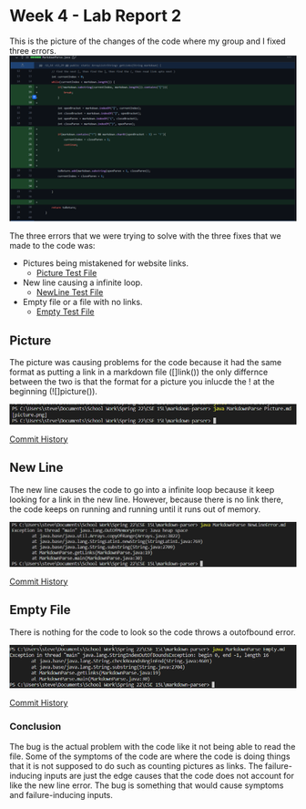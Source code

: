 # Week 4 - Lab Report 2

This is the picture of the changes of the code where my group and I fixed three errors.  
![Picture](PicLab2/screenshotThree.png)  

The three errors that we were trying to solve with the three fixes that we made to the code was: 
* Pictures being mistakened for website links.  
    * [Picture Test File](threeTest/Picture.md)  
* New line causing a infinite loop.  
    * [NewLine Test File](threeTest/NewLineError.md)   
* Empty file or a file with no links. 
    * [Empty Test File](threeTest/Empty.md)  

## Picture 
The picture was causing problems for the code because it had the same format as putting a link in a markdown file ([]link()) the only differnce between the two is that the format for a picture you inlucde the ! at the beginning (![]picture()).

![Picture error](PicLab2/pictureLink.png)  

[Commit History](https://github.com/stevendtran/markdown-parser/commit/bdb8fdfbe8650312b2a2005f3b8ca8786fa49901)  

## New Line
The new line causes the code to go into a infinite loop because it keep looking for a link in the new line. However, because there is no link there, the code keeps on running and running until it runs out of memory.

![New Line Error](PicLab2/newlineerror.png)

[Commit History](https://github.com/stevendtran/markdown-parser/commit/c9001d4d0251745b40c124b6739d12574656e5f6)

## Empty File 
There is nothing for the code to look so the code throws a outofbound error. 

![Empty File Error](PicLab2/emptyError.png)

[Commit History](https://github.com/stevendtran/markdown-parser/commit/ba2cf219b8c0a1c3da0433f605e7894a00cc8909)

### Conclusion
The bug is the actual problem with the code like it not being able to read the file. Some of the symptoms of the code are where the code is doing things that it is not supposed to do such as counting pictures as links. The failure-inducing inputs are just the edge causes that the code does not account for like the new line error. The bug is something that would cause symptoms and failure-inducing inputs. 
